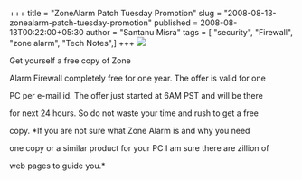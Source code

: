 +++
title = "ZoneAlarm Patch Tuesday Promotion"
slug = "2008-08-13-zonealarm-patch-tuesday-promotion"
published = 2008-08-13T00:22:00+05:30
author = "Santanu Misra"
tags = [ "security", "Firewall", "zone alarm", "Tech Notes",]
+++
[![](../images/thumbnails/2008-08-13-zonealarm-patch-tuesday-promotion-ZoneAlarm.jpg)](../images/2008-08-13-zonealarm-patch-tuesday-promotion-ZoneAlarm.jpg)



<span style="text-align: justify;">Get yourself a free copy of Zone

Alarm Firewall completely free for one year. The offer is valid for one

PC per e-mail id. The offer just started at 6AM PST and will be there

for next 24 hours. So do not waste your time and rush to get a free

copy. </span>*If you are not sure what Zone Alarm is and why you need

one copy or a similar product for your PC I am sure there are zillion of

web pages to guide you.*
